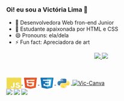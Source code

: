 ### Oi! eu sou a Victória Lima 👋

- 🔭 Desenvolvedora Web fron-end Junior
- 🌱 Estudante apaixonada por HTML e CSS
- 😄 Pronouns: ela/dela 
- ⚡ Fun fact: Apreciadora de art

<div align="center">
  <a href="https://github.com/victorialimaa">
  <img height="160em" src="https://github-readme-stats.vercel.app/api?username=victorialimaa&show_icons=true&theme=radical&include_all_commits=true&count_private=true"/>
  <img height="160em" src="https://github-readme-stats.vercel.app/api/top-langs/?username=victorialimaa&layout=compact&langs_count=7&theme=radical"/>
</div>

##
<div style="display: inline_block"><br>
  <img align="center" alt="Vic-Js" height="30" width="40" src="https://raw.githubusercontent.com/devicons/devicon/master/icons/javascript/javascript-plain.svg">
    <img align="center" alt="Vic-HTML" height="30" width="40" src="https://raw.githubusercontent.com/devicons/devicon/master/icons/html5/html5-original.svg">
  <img align="center" alt="Vic-CSS" height="30" width="40" src="https://raw.githubusercontent.com/devicons/devicon/master/icons/css3/css3-original.svg">
  <img align="center" alt="Vic-Python" height="30" width="40" src="https://raw.githubusercontent.com/devicons/devicon/master/icons/python/python-original.svg">
  <img align="center" alt="Vic-Canva" height="30" width="40" src="https://cdn.jsdelivr.net/gh/devicons/devicon/icons/canva/canva-original.svg">
</div>

<div>
  <a href="https://instagram.com/victoria" target="_blank"><img src="https://img.shields.io/badge/-Instagram-%23E4405F?style=for-the-badge&logo=instagram&logoColor=white" target="_blank"></a>
  <a href = "mailto:victoriasousa256@gmail.com"><img src="https://img.shields.io/badge/-Gmail-%23333?style=for-the-badge&logo=gmail&logoColor=white" target="_blank"></a>
  <a href="https://www.linkedin.com/in/vict%C3%B3ria-lima/" target="_blank"><img src="https://img.shields.io/badge/-LinkedIn-%230077B5?style=for-the-badge&logo=linkedin&logoColor=white" target="_blank"></a> 
</div>

##
